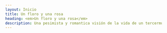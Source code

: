 ```yaml
---
layout: Inicio
title: Un floro y una rosa
heading: <em>Un floro y una rosa</em>
description: Una pesimista y romantica visión de la vida de un tercermundista con sueños.
---
```

